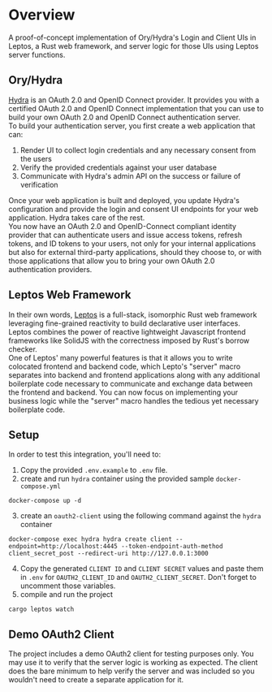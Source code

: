 # Overview
A proof-of-concept implementation of Ory/Hydra's Login and Client UIs in Leptos, a Rust web framework, and server logic for those UIs using Leptos server functions.

## Ory/Hydra
[Hydra](https://www.ory.sh/docs/oauth2-oidc/) is an OAuth 2.0 and OpenID Connect provider. It provides you with a certified OAuth 2.0 and OpenID Connect implementation that you can use to build your own OAuth 2.0 and OpenID Connect authentication server.  
To build your authentication server, you first create a web application that can:
1. Render UI to collect login credentials and any necessary consent from the users
2. Verify the provided credentials against your user database
3. Communicate with Hydra's admin API on the success or failure of verification  

Once your web application is built and deployed, you update Hydra's configuration and provide the login and consent UI endpoints for your web application. Hydra takes care of the rest.  
You now have an OAuth 2.0 and OpenID-Connect compliant identity provider that can authenticate users and issue access tokens, refresh tokens, and ID tokens to your users, not only for your internal applications but also for external third-party applications, should they choose to, or with those applications that allow you to bring your own OAuth 2.0 authentication providers.

## Leptos Web Framework
In their own words, [Leptos](https://github.com/leptos-rs/leptos) is a full-stack, isomorphic Rust web framework leveraging fine-grained reactivity to build declarative user interfaces.  
Leptos combines the power of reactive lightweight Javascript frontend frameworks like SolidJS with the correctness imposed by Rust's borrow checker.  
One of Leptos' many powerful features is that it allows you to write colocated frontend and backend code, which Lepto's "server" macro separates into backend and frontend applications along with any additional boilerplate code necessary to communicate and exchange data between the frontend and backend. You can now focus on implementing your business logic while the "server" macro handles the tedious yet necessary boilerplate code.

## Setup
In order to test this integration, you'll need to:
1. Copy the provided `.env.example` to `.env` file.
2. create and run `hydra` container using the provided sample `docker-compose.yml`
```
docker-compose up -d
```
3. create an `oauth2-client` using the following command against the `hydra` container
```
docker-compose exec hydra hydra create client --endpoint=http://localhost:4445 --token-endpoint-auth-method client_secret_post --redirect-uri http://127.0.0.1:3000
```
4. Copy the generated `CLIENT ID` and `CLIENT SECRET` values and paste them in `.env` for `OAUTH2_CLIENT_ID` and `OAUTH2_CLIENT_SECRET`. Don't forget to uncomment those variables.
5. compile and run the project
```
cargo leptos watch
```

## Demo OAuth2 Client
The project includes a demo OAuth2 client for testing purposes only. You may use it to verify that the server logic is working as expected. The client does the bare minimum to help verify the server and was included so you wouldn't need to create a separate application for it.
